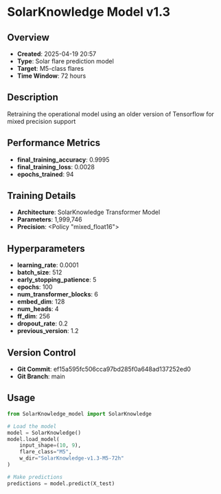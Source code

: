 # SolarKnowledge Model v1.3

## Overview
- **Created**: 2025-04-19 20:57
- **Type**: Solar flare prediction model
- **Target**: M5-class flares
- **Time Window**: 72 hours

## Description
Retraining the operational model using an older version of Tensorflow for mixed precision support

## Performance Metrics
- **final_training_accuracy**: 0.9995
- **final_training_loss**: 0.0028
- **epochs_trained**: 94


## Training Details
- **Architecture**: SolarKnowledge Transformer Model
- **Parameters**: 1,999,746
- **Precision**: <Policy "mixed_float16">

## Hyperparameters
- **learning_rate**: 0.0001
- **batch_size**: 512
- **early_stopping_patience**: 5
- **epochs**: 100
- **num_transformer_blocks**: 6
- **embed_dim**: 128
- **num_heads**: 4
- **ff_dim**: 256
- **dropout_rate**: 0.2
- **previous_version**: 1.2

## Version Control
- **Git Commit**: ef15a595fc506cca97bd285f0a648ad137252ed0
- **Git Branch**: main

## Usage
```python
from SolarKnowledge_model import SolarKnowledge

# Load the model
model = SolarKnowledge()
model.load_model(
    input_shape=(10, 9), 
    flare_class="M5", 
    w_dir="SolarKnowledge-v1.3-M5-72h"
)

# Make predictions
predictions = model.predict(X_test)
```
